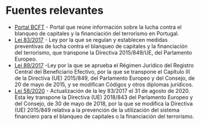 # Fuentes relevantes

* [Portal BCFT](https://www.portalbcft.pt/) - Portal que reúne información sobre la lucha contra el blanqueo de capitales y la financiación del terrorismo en Portugal.
* [Lei 83/2017](https://dre.pt/home/-/dre/108021178/details/maximized) - Ley por la que se regulan y establecen medidas preventivas de lucha contra el blanqueo de capitales y la financiación del terrorismo, que transpone la Directiva 2015/849/UE, del Parlamento Europeo.
* [Lei 89/2017](https://dre.pt/home/-/dre/108028571/details/maximized) -Ley por la que se aprueba el Régimen Jurídico del Registro Central del Beneficiario Efectivo, por la que se transpone el Capítulo III de la Directiva \(UE\) 2015/849, del Parlamento Europeo y del Consejo, de 20 de mayo de 2015, y se modifican Códigos y otros diplomas jurídicos.
* [Lei 58/2020](https://dre.pt/home/-/dre/141382321/details/maximized) - Actualización de la ley 83/2017 el 31 de agosto de 2020. Esta ley transpone la Directiva \(UE\) 2018/843 del Parlamento Europeo y del Consejo, de 30 de mayo de 2018, por la que se modifica la Directiva \(UE\) 2015/849 relativa a la prevención de la utilización del sistema financiero para el blanqueo de capitales o la financiación del terrorismo.



